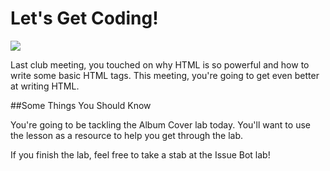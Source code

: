 # Let's Get Coding!

<img src="http://25.media.tumblr.com/7716ef547264521e476a067b1c8d2717/tumblr_mwjlmfJ1vx1rkiuhro1_500.gif">

Last club meeting, you touched on why HTML is so powerful and how to write some basic HTML tags. This meeting, you're going to get even better at writing HTML.

##Some Things You Should Know

You're going to be tackling the Album Cover lab today. You'll want to use the lesson as a resource to help you get through the lab. 

If you finish the lab, feel free to take a stab at the Issue Bot lab!
